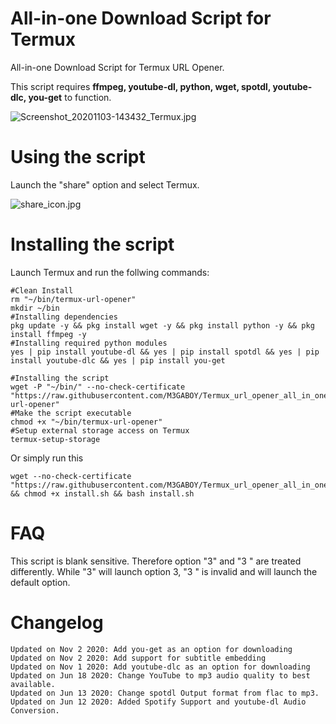 # All-in-one Download Script for Termux
All-in-one Download Script for Termux URL Opener.

This script requires **ffmpeg, youtube-dl, python, wget, spotdl, youtube-dlc, you-get** to function.

![Screenshot_20201103-143432_Termux.jpg](/Screenshot_20201103-143432_Termux.jpg)

# Using the script
Launch the "share" option and select Termux.

![share_icon.jpg](/share_icon.jpg)


# Installing the script
Launch Termux and run the follwing commands:
```
#Clean Install
rm "~/bin/termux-url-opener"
mkdir ~/bin
#Installing dependencies
pkg update -y && pkg install wget -y && pkg install python -y && pkg install ffmpeg -y
#Installing required python modules
yes | pip install youtube-dl && yes | pip install spotdl && yes | pip install youtube-dlc && yes | pip install you-get

#Installing the script
wget -P "~/bin/" --no-check-certificate "https://raw.githubusercontent.com/M3GABOY/Termux_url_opener_all_in_one_downloader/master/termux-url-opener" 
#Make the script executable
chmod +x "~/bin/termux-url-opener"
#Setup external storage access on Termux
termux-setup-storage
```
Or simply run this
```
wget --no-check-certificate "https://raw.githubusercontent.com/M3GABOY/Termux_url_opener_all_in_one_downloader/master/install.sh" && chmod +x install.sh && bash install.sh
```

# FAQ
This script is blank sensitive. Therefore option "3" and "3 " are treated differently. While "3" will launch option 3, "3 " is invalid and will launch the default option.

# Changelog
```
Updated on Nov 2 2020: Add you-get as an option for downloading
Updated on Nov 2 2020: Add support for subtitle embedding
Updated on Nov 1 2020: Add youtube-dlc as an option for downloading
Updated on Jun 18 2020: Change YouTube to mp3 audio quality to best available.
Updated on Jun 13 2020: Change spotdl Output format from flac to mp3.
Updated on Jun 12 2020: Added Spotify Support and youtube-dl Audio Conversion.


```
